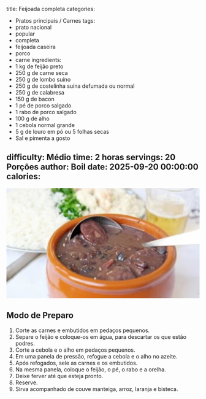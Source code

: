 title: Feijoada completa
categories:
  - Pratos principais / Carnes
tags:
  - prato nacional
  - popular
  - completa
  - feijoada caseira
  - porco
  - carne
ingredients:
  - 1 kg de feijão preto
  - 250 g de carne seca
  - 250 g de lombo suíno
  - 250 g de costelinha suína defumada ou normal
  - 250 g de calabresa
  - 150 g de bacon
  - 1 pé de porco salgado
  - 1 rabo de porco salgado
  - 100 g de alho
  - 1 cebola normal grande
  - 5 g de louro em pó ou 5 folhas secas
  - Sal e pimenta a gosto

difficulty: Médio
time: 2 horas
servings: 20 Porções
author: Boil
date: 2025-09-20 00:00:00
calories:
---
![Feijoada completa](/images/Feijoada_completa.jpeg)

## Modo de Preparo
1. Corte as carnes e embutidos em pedaços pequenos.
2. Separe o feijão e coloque-os em água, para descartar os que estão podres.
3. Corte a cebola e o alho em pedaços pequenos.
4. Em uma panela de pressão, refogue a cebola e o alho no azeite.
5. Após refogados, sele as carnes e os embutidos.
6. Na mesma panela, coloque o feijão, o pé, o rabo e a orelha.
7. Deixe ferver até que esteja pronto.
8. Reserve.
9. Sirva acompanhado de couve manteiga, arroz, laranja e bisteca.